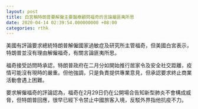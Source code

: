 ```yaml
---
layout: post
title: 白宮稱特朗普要解僱主要醫療顧問福奇的言論屬匪夷所思
date: 2020-04-14 02:39:54.000000000 +08:00
categories: rthk
---
```


美國有評論要求總統特朗普解僱國家過敏症及研究所主管福奇，但美國白宮表示，特朗普並沒有理由解僱福奇，有關言論匪夷所思。

福奇接受訪問時承認，特朗普政府在二月分如開始推行居家令及安全社交距離，疫情可能沒有現時的嚴重。但他強調，只是負責提供專業意見，但承認要求終止商業活動會遇上困難。

要求解僱福奇的評論認為，福奇在2月29日仍在公開場合告知新型肺炎不會構成威脅，但特朗普回應，很早已經下令禁止中國旅客入境，反駁外界指他抗疫不力。

